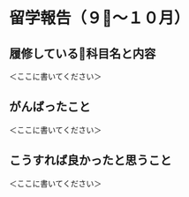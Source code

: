 # 留学報告（９〜１０月）
## 履修している科目名と内容
＜ここに書いてください＞

## がんばったこと
＜ここに書いてください＞

## こうすれば良かったと思うこと
＜ここに書いてください＞
